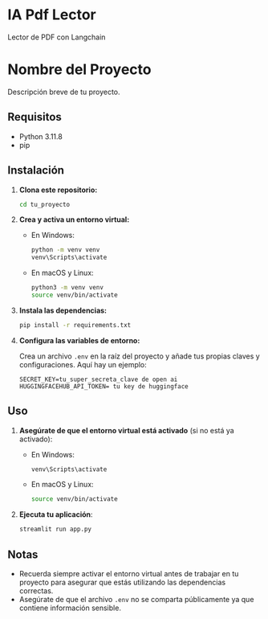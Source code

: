 # IA Pdf Lector

Lector de PDF con Langchain

# Nombre del Proyecto

Descripción breve de tu proyecto.

## Requisitos

- Python 3.11.8
- pip

## Instalación

1. **Clona este repositorio:**

   ```sh
   cd tu_proyecto
   ```

2. **Crea y activa un entorno virtual:**

   - En Windows:

     ```sh
     python -m venv venv
     venv\Scripts\activate
     ```

   - En macOS y Linux:

     ```sh
     python3 -m venv venv
     source venv/bin/activate
     ```

3. **Instala las dependencias:**

   ```sh
   pip install -r requirements.txt
   ```

4. **Configura las variables de entorno:**

   Crea un archivo `.env` en la raíz del proyecto y añade tus propias claves y configuraciones. Aquí hay un ejemplo:

   ```env
   SECRET_KEY=tu_super_secreta_clave de open ai
   HUGGINGFACEHUB_API_TOKEN= tu key de huggingface
   ```

## Uso

1. **Asegúrate de que el entorno virtual está activado** (si no está ya activado):

   - En Windows:

     ```sh
     venv\Scripts\activate
     ```

   - En macOS y Linux:

     ```sh
     source venv/bin/activate
     ```

2. **Ejecuta tu aplicación**:

   ```sh
   streamlit run app.py
   ```

## Notas

- Recuerda siempre activar el entorno virtual antes de trabajar en tu proyecto para asegurar que estás utilizando las dependencias correctas.
- Asegúrate de que el archivo `.env` no se comparta públicamente ya que contiene información sensible.
